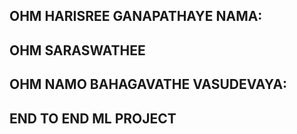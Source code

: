 ## OHM HARISREE GANAPATHAYE NAMA:
## OHM SARASWATHEE
## OHM NAMO BAHAGAVATHE VASUDEVAYA:

## END TO END ML PROJECT
